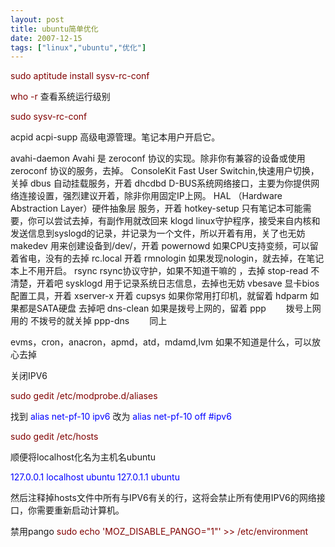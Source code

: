 ```yaml
---
layout: post
title: ubuntu简单优化
date: 2007-12-15
tags: ["linux","ubuntu","优化"]
---
```


<span style="color: #800000;">sudo aptitude install sysv-rc-conf </span>

<span style="color: #800000;"> who -r </span> 查看系统运行级别

<span style="color: #800000;"> sudo sysv-rc-conf</span>

acpid      acpi-supp        高级电源管理。笔记本用户开启它。

<!--more-->

avahi-daemon           Avahi 是 zeroconf 协议的实现。除非你有兼容的设备或使用 zeroconf 协议的服务，去掉。
ConsoleKit               Fast User Switchin,快速用户切换，关掉
dbus                       自动挂载服务，开着
dhcdbd                   D-BUS系统网络接口，主要为你提供网络连接设置，强烈建议开着，除非你用固定IP上网。
HAL                      （Hardware Abstraction Layer）硬件抽象层 服务，开着
hotkey-setup          只有笔记本可能需要，你可以尝试去掉，有副作用就改回来
klogd                      linux守护程序，接受来自内核和发送信息到syslogd的记录，并记录为一个文件，所以开着有用，关了也无妨
makedev                用来创建设备到/dev/，开着
powernowd             如果CPU支持变频，可以留着省电，没有的去掉
rc.local                    开着
rmnologin              如果发现nologin，就去掉，在笔记本上不用开启。
rsync                      rsync协议守护，如果不知道干嘛的 ，去掉
stop-read             不清楚，开着吧
sysklogd               用于记录系统日志信息，去掉也无妨
vbesave               显卡bios配置工具，开着
xserver-x             开着
cupsys                  如果你常用打印机，就留着
hdparm               如果都是SATA硬盘 去掉吧
dns-clean              如果是拨号上网的，留着
ppp　　                  拨号上网用的 不拨号的就关掉
ppp-dns　　           同上

evms，cron，anacron，apmd，atd，mdamd,lvm 如果不知道是什么，可以放心去掉

关闭IPV6

<span style="color: #800000;"> sudo gedit /etc/modprobe.d/aliases</span>

找到           <span style="color: #0000ff;">alias net-pf-10 ipv6</span>
改为           <span style="color: #0000ff;">alias net-pf-10 off #ipv6</span>

<span style="color: #800000;"> sudo gedit /etc/hosts</span>

顺便将localhost化名为主机名ubuntu

<span style="color: #0000ff;"> 127.0.0.1 localhost ubuntu
127.0.1.1 ubuntu</span>

然后注释掉hosts文件中所有与IPV6有关的行，这将会禁止所有使用IPV6的网络接口，你需要重新启动计算机。

禁用pango
<span style="color: #800000;">sudo echo 'MOZ_DISABLE_PANGO="1"' >> /etc/environment</span>